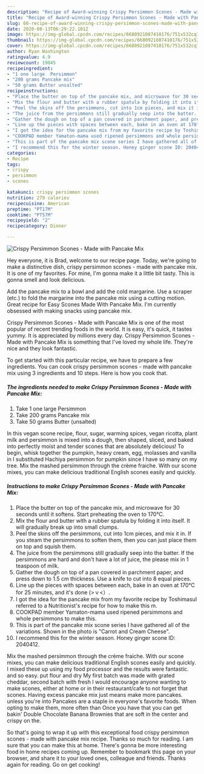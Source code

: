 ```yaml
---
description: "Recipe of Award-winning Crispy Persimmon Scones - Made with Pancake Mix"
title: "Recipe of Award-winning Crispy Persimmon Scones - Made with Pancake Mix"
slug: 66-recipe-of-award-winning-crispy-persimmon-scones-made-with-pancake-mix
date: 2020-08-13T06:29:22.101Z
image: https://img-global.cpcdn.com/recipes/6680921087410176/751x532cq70/crispy-persimmon-scones-made-with-pancake-mix-recipe-main-photo.jpg
thumbnail: https://img-global.cpcdn.com/recipes/6680921087410176/751x532cq70/crispy-persimmon-scones-made-with-pancake-mix-recipe-main-photo.jpg
cover: https://img-global.cpcdn.com/recipes/6680921087410176/751x532cq70/crispy-persimmon-scones-made-with-pancake-mix-recipe-main-photo.jpg
author: Ryan Washington
ratingvalue: 4.9
reviewcount: 19045
recipeingredient:
- "1 one large  Persimmon"
- "200 grams Pancake mix"
- "50 grams Butter unsalted"
recipeinstructions:
- "Place the butter on top of the pancake mix, and microwave for 30 seconds until it softens. Start preheating the oven to 170°C."
- "Mix the flour and butter with a rubber spatula by folding it into itself. It will gradually break up into small clumps."
- "Peel the skins off the persimmons, cut into 1cm pieces, and mix it in. If you steam the persimmons to soften them, then you can just place them on top and squish them."
- "The juice from the persimmons still gradually seep into the batter. If the persimmons are hard and don&#39;t have a lot of juice, the please mix in 1 teaspoon of milk."
- "Gather the dough on top of a pan covered in parchment paper, and press down to 1.5 cm thickness. Use a knife to cut into 8 equal pieces."
- "Line up the pieces with spaces between each, bake in an oven at 170°C for 25 minutes, and it&#39;s done (&gt;ｖ&lt;）."
- "I got the idea for the pancake mix from my favorite recipe by ToshimasuI referred to a Nutritionist&#39;s recipe for how to make this m."
- "COOKPAD member Yamaton-mama used ripened persimmons and whole persimmons to make this."
- "This is part of the pancake mix scone series I have gathered all of the variations. Shown in the photo is &#34;Carrot and Cream Cheese&#34;."
- "I recommend this for the winter season. Honey ginger scone ID: 2040412."
categories:
- Recipe
tags:
- crispy
- persimmon
- scones

katakunci: crispy persimmon scones 
nutrition: 279 calories
recipecuisine: American
preptime: "PT17M"
cooktime: "PT57M"
recipeyield: "2"
recipecategory: Dinner

---
```



![Crispy Persimmon Scones - Made with Pancake Mix](https://img-global.cpcdn.com/recipes/6680921087410176/751x532cq70/crispy-persimmon-scones-made-with-pancake-mix-recipe-main-photo.jpg)

Hey everyone, it is Brad, welcome to our recipe page. Today, we're going to make a distinctive dish, crispy persimmon scones - made with pancake mix. It is one of my favorites. For mine, I'm gonna make it a little bit tasty. This is gonna smell and look delicious.

Add the pancake mix to a bowl and add the cold margarine. Use a scraper (etc.) to fold the margarine into the pancake mix using a cutting motion. Great recipe for Easy Scones Made With Pancake Mix. I&#39;m currently obsessed with making snacks using pancake mix.

Crispy Persimmon Scones - Made with Pancake Mix is one of the most popular of recent trending foods in the world. It is easy, it's quick, it tastes yummy. It is appreciated by millions every day. Crispy Persimmon Scones - Made with Pancake Mix is something that I've loved my whole life. They're nice and they look fantastic.


To get started with this particular recipe, we have to prepare a few ingredients. You can cook crispy persimmon scones - made with pancake mix using 3 ingredients and 10 steps. Here is how you cook that.

<!--inarticleads1-->

##### The ingredients needed to make Crispy Persimmon Scones - Made with Pancake Mix:

1. Take 1 one large  Persimmon
1. Take 200 grams Pancake mix
1. Take 50 grams Butter (unsalted)


In this vegan scone recipe, flour, sugar, warming spices, vegan ricotta, plant milk and persimmon is mixed into a dough, then shaped, sliced, and baked into perfectly moist and tender scones that are absolutely delicious! To begin, whisk together the pumpkin, heavy cream, egg, molasses and vanilla in I substituted Hachiya persimmon for pumpkin since I have so many on my tree. Mix the mashed persimmon through the crème fraiche. With our scone mixes, you can make delicious traditional English scones easily and quickly. 

<!--inarticleads2-->

##### Instructions to make Crispy Persimmon Scones - Made with Pancake Mix:

1. Place the butter on top of the pancake mix, and microwave for 30 seconds until it softens. Start preheating the oven to 170°C.
1. Mix the flour and butter with a rubber spatula by folding it into itself. It will gradually break up into small clumps.
1. Peel the skins off the persimmons, cut into 1cm pieces, and mix it in. If you steam the persimmons to soften them, then you can just place them on top and squish them.
1. The juice from the persimmons still gradually seep into the batter. If the persimmons are hard and don&#39;t have a lot of juice, the please mix in 1 teaspoon of milk.
1. Gather the dough on top of a pan covered in parchment paper, and press down to 1.5 cm thickness. Use a knife to cut into 8 equal pieces.
1. Line up the pieces with spaces between each, bake in an oven at 170°C for 25 minutes, and it&#39;s done (&gt;ｖ&lt;）.
1. I got the idea for the pancake mix from my favorite recipe by ToshimasuI referred to a Nutritionist&#39;s recipe for how to make this m.
1. COOKPAD member Yamaton-mama used ripened persimmons and whole persimmons to make this.
1. This is part of the pancake mix scone series I have gathered all of the variations. Shown in the photo is &#34;Carrot and Cream Cheese&#34;.
1. I recommend this for the winter season. Honey ginger scone ID: 2040412.


Mix the mashed persimmon through the crème fraiche. With our scone mixes, you can make delicious traditional English scones easily and quickly. I mixed these up using my food processor and the results were fantastic. and so easy. put flour and dry My first batch was made with grated cheddar, second batch with fresh I would encourage anyone wanting to make scones, either at home or in their restaurant/cafe to not forget that scones. Having excess pancake mix just means make more pancakes. unless you&#39;re into Pancakes are a staple in everyone&#39;s favorite foods. When opting to make them, more often than Once you have that you can get bakin&#39; Double Chocolate Banana Brownies that are soft in the center and crispy on the. 

So that's going to wrap it up with this exceptional food crispy persimmon scones - made with pancake mix recipe. Thanks so much for reading. I am sure that you can make this at home. There's gonna be more interesting food in home recipes coming up. Remember to bookmark this page on your browser, and share it to your loved ones, colleague and friends. Thanks again for reading. Go on get cooking!
